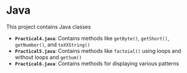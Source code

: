 # Java

This project contains Java classes
 
- **`Practical4.java`**: Contains methods like `getByte()`, `getShort()`, `getNumber()`, and `toXXString()`
- **`Practical5.java`**: Contains methods like `factoial()` using loops and without loops and `getSum()`
- **`Practical6.java`**: Contains methods for displaying various patterns
